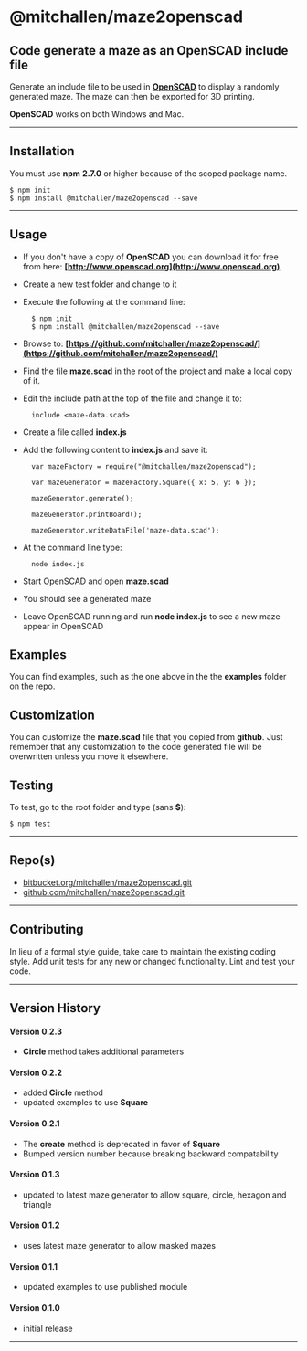 
@mitchallen/maze2openscad
==
Code generate a maze as an OpenSCAD include file
--

Generate an include file to be used in __[OpenSCAD](http://www.openscad.org)__ to display a randomly generated maze. The maze can then be exported for 3D printing.

__OpenSCAD__ works on both Windows and Mac.

* * *
## Installation

You must use __npm__ __2.7.0__ or higher because of the scoped package name.

    $ npm init
    $ npm install @mitchallen/maze2openscad --save
  
* * *

## Usage

* If you don't have a copy of __OpenSCAD__ you can download it for free from here: __[http://www.openscad.org](http://www.openscad.org)__
* Create a new test folder and change to it
* Execute the following at the command line:

        $ npm init
        $ npm install @mitchallen/maze2openscad --save
        
* Browse to: __[https://github.com/mitchallen/maze2openscad/](https://github.com/mitchallen/maze2openscad/)__
* Find the file __maze.scad__ in the root of the project and make a local copy of it.
* Edit the include path at the top of the file and change it to:

        include <maze-data.scad>

* Create a file called __index.js__
* Add the following content to __index.js__ and save it:

	    var mazeFactory = require("@mitchallen/maze2openscad");

	    var mazeGenerator = mazeFactory.Square({ x: 5, y: 6 });
	
        mazeGenerator.generate();
    
        mazeGenerator.printBoard();
    
        mazeGenerator.writeDataFile('maze-data.scad');
        
* At the command line type:

        node index.js
        
* Start OpenSCAD and open __maze.scad__
* You should see a generated maze
* Leave OpenSCAD running and run __node index.js__ to see a new maze appear in OpenSCAD

## Examples

You can find examples, such as the one above in the the __examples__ folder on the repo.


## Customization

You can customize the __maze.scad__ file that you copied from __github__. Just remember that any customization to the code generated file will be overwritten unless you move it elsewhere.

## Testing

To test, go to the root folder and type (sans __$__):

    $ npm test
   
* * *
 
## Repo(s)

* [bitbucket.org/mitchallen/maze2openscad.git](https://bitbucket.org/mitchallen/maze2openscad.git)
* [github.com/mitchallen/maze2openscad.git](https://github.com/mitchallen/maze2openscad.git)

* * *

## Contributing

In lieu of a formal style guide, take care to maintain the existing coding style.
Add unit tests for any new or changed functionality. Lint and test your code.

* * *

## Version History

#### Version 0.2.3

* __Circle__ method takes additional parameters

#### Version 0.2.2

* added __Circle__ method
* updated examples to use __Square__

#### Version 0.2.1

* The __create__ method is deprecated in favor of __Square__
* Bumped version number because breaking backward compatability

#### Version 0.1.3

* updated to latest maze generator to allow square, circle, hexagon and triangle

#### Version 0.1.2 

* uses latest maze generator to allow masked mazes

#### Version 0.1.1 

* updated examples to use published module

#### Version 0.1.0 

* initial release

* * *

